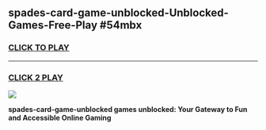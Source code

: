 
## spades-card-game-unblocked-Unblocked-Games-Free-Play #54mbx
<h3>
<a href="https://us.freeplayer.one?title=spades-card-game-unblocked&ref=9M">CLICK TO PLAY</a></h3>
<hr>

<h3>
<a href="https://us.freeplayer.one?title=spades-card-game-unblocked&ref=9M">CLICK 2 PLAY</a>
  
</h3>

<a href="https://us.freeplayer.one?title=spades-card-game-unblocked&ref=9M"><img src="https://clearcache.store/games.png"></a>


**spades-card-game-unblocked games unblocked: Your Gateway to Fun and Accessible Online Gaming**
